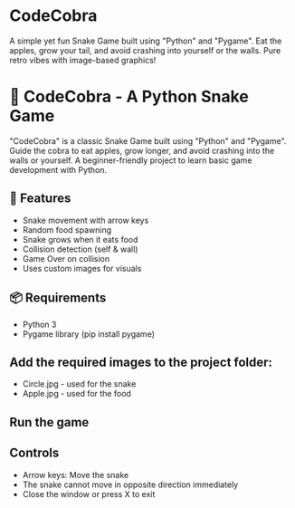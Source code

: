 # CodeCobra
A simple yet fun Snake Game built using "Python" and "Pygame". Eat the apples, grow your tail, and avoid crashing into yourself or the walls. Pure retro vibes with image-based graphics!

# 🐍 CodeCobra - A Python Snake Game

"CodeCobra" is a classic Snake Game built using "Python" and "Pygame". Guide the cobra to eat apples, grow longer, and avoid crashing into the walls or yourself. A beginner-friendly project to learn basic game development with Python.

## 🚀 Features

- Snake movement with arrow keys
- Random food spawning
- Snake grows when it eats food
- Collision detection (self & wall)
- Game Over on collision
- Uses custom images for visuals

## 📦 Requirements

- Python 3
- Pygame library (pip install pygame)

## Add the required images to the project folder:

- Circle.jpg - used for the snake
- Apple.jpg - used for the food

## Run the game

## Controls

- Arrow keys: Move the snake
- The snake cannot move in opposite direction immediately
- Close the window or press X to exit

  
